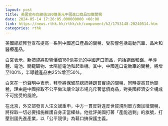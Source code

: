 ```yaml
---
layout: post
title: 美國宣布向總值180億美元中國進口商品加徵關稅
date: 2024-05-14 17:26:05.000000000 +08:00
link: https://news.rthk.hk/rthk/ch/component/k2/1753148-20240514.htm
categories: rthk
---
```


美國總統拜登宣布提高一系列中國進口產品的關稅，受影響包括電動汽車、晶片和醫療產品。

白宮表示，新措施將影響價值180億美元的中國進口商品，包括鋼鐵和鋁、半導體、電池、關鍵礦物、太陽能電池和起重機。其中，中國進口電動車的關稅，將增至100%，半導體產品由25%增至50%。

白宮在一份聲明中表示，拜登將保留前總統特朗普實施的關稅，同時提高其他關稅，理由是中國採取不公平做法讓全球市場充斥著低價商品，對美國經濟安全構成不可接受的風險。

在北京，外交部發言人汪文斌重申，中方一貫反對違反世貿規則單方面加徵關稅，將採取一切必要措施維護自身正當權益。他批評美國打著「產能過剩」的旗號，打壓別國先進產業，以「公平競爭」為藉口搞保護主義。
